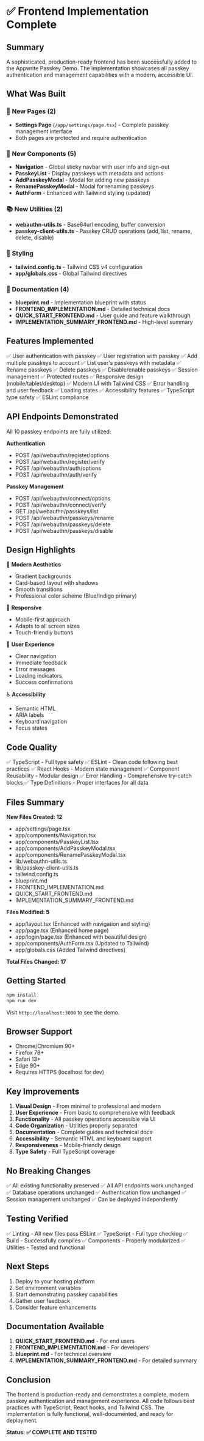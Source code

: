 # ✅ Frontend Implementation Complete

## Summary
A sophisticated, production-ready frontend has been successfully added to the Appwrite Passkey Demo. The implementation showcases all passkey authentication and management capabilities with a modern, accessible UI.

## What Was Built

### 📄 New Pages (2)
- **Settings Page** (`/app/settings/page.tsx`) - Complete passkey management interface
- Both pages are protected and require authentication

### 🧩 New Components (5)
- **Navigation** - Global sticky navbar with user info and sign-out
- **PasskeyList** - Display passkeys with metadata and actions
- **AddPasskeyModal** - Modal for adding new passkeys
- **RenamePasskeyModal** - Modal for renaming passkeys
- **AuthForm** - Enhanced with Tailwind styling (updated)

### 📚 New Utilities (2)
- **webauthn-utils.ts** - Base64url encoding, buffer conversion
- **passkey-client-utils.ts** - Passkey CRUD operations (add, list, rename, delete, disable)

### 🎨 Styling
- **tailwind.config.ts** - Tailwind CSS v4 configuration
- **app/globals.css** - Global Tailwind directives

### 📖 Documentation (4)
- **blueprint.md** - Implementation blueprint with status
- **FRONTEND_IMPLEMENTATION.md** - Detailed technical docs
- **QUICK_START_FRONTEND.md** - User guide and feature walkthrough
- **IMPLEMENTATION_SUMMARY_FRONTEND.md** - High-level summary

## Features Implemented

✅ User authentication with passkey
✅ User registration with passkey
✅ Add multiple passkeys to account
✅ List user's passkeys with metadata
✅ Rename passkeys
✅ Delete passkeys
✅ Disable/enable passkeys
✅ Session management
✅ Protected routes
✅ Responsive design (mobile/tablet/desktop)
✅ Modern UI with Tailwind CSS
✅ Error handling and user feedback
✅ Loading states
✅ Accessibility features
✅ TypeScript type safety
✅ ESLint compliance

## API Endpoints Demonstrated

All 10 passkey endpoints are fully utilized:

**Authentication**
- POST /api/webauthn/register/options
- POST /api/webauthn/register/verify
- POST /api/webauthn/auth/options
- POST /api/webauthn/auth/verify

**Passkey Management**
- POST /api/webauthn/connect/options
- POST /api/webauthn/connect/verify
- GET /api/webauthn/passkeys/list
- POST /api/webauthn/passkeys/rename
- POST /api/webauthn/passkeys/delete
- POST /api/webauthn/passkeys/disable

## Design Highlights

🎨 **Modern Aesthetics**
- Gradient backgrounds
- Card-based layout with shadows
- Smooth transitions
- Professional color scheme (Blue/Indigo primary)

📱 **Responsive**
- Mobile-first approach
- Adapts to all screen sizes
- Touch-friendly buttons

🎯 **User Experience**
- Clear navigation
- Immediate feedback
- Error messages
- Loading indicators
- Success confirmations

♿ **Accessibility**
- Semantic HTML
- ARIA labels
- Keyboard navigation
- Focus states

## Code Quality

✅ TypeScript - Full type safety
✅ ESLint - Clean code following best practices
✅ React Hooks - Modern state management
✅ Component Reusability - Modular design
✅ Error Handling - Comprehensive try-catch blocks
✅ Type Definitions - Proper interfaces for all data

## Files Summary

**New Files Created: 12**
- app/settings/page.tsx
- app/components/Navigation.tsx
- app/components/PasskeyList.tsx
- app/components/AddPasskeyModal.tsx
- app/components/RenamePasskeyModal.tsx
- lib/webauthn-utils.ts
- lib/passkey-client-utils.ts
- tailwind.config.ts
- blueprint.md
- FRONTEND_IMPLEMENTATION.md
- QUICK_START_FRONTEND.md
- IMPLEMENTATION_SUMMARY_FRONTEND.md

**Files Modified: 5**
- app/layout.tsx (Enhanced with navigation and styling)
- app/page.tsx (Enhanced home page)
- app/login/page.tsx (Enhanced with beautiful design)
- app/components/AuthForm.tsx (Updated to Tailwind)
- app/globals.css (Added Tailwind directives)

**Total Files Changed: 17**

## Getting Started

```bash
npm install
npm run dev
```

Visit `http://localhost:3000` to see the demo.

## Browser Support
- Chrome/Chromium 90+
- Firefox 78+
- Safari 13+
- Edge 90+
- Requires HTTPS (localhost for dev)

## Key Improvements

1. **Visual Design** - From minimal to professional and modern
2. **User Experience** - From basic to comprehensive with feedback
3. **Functionality** - All passkey operations accessible via UI
4. **Code Organization** - Utilities properly separated
5. **Documentation** - Complete guides and technical docs
6. **Accessibility** - Semantic HTML and keyboard support
7. **Responsiveness** - Mobile-friendly design
8. **Type Safety** - Full TypeScript coverage

## No Breaking Changes

✅ All existing functionality preserved
✅ All API endpoints work unchanged
✅ Database operations unchanged
✅ Authentication flow unchanged
✅ Session management unchanged
✅ Can be deployed independently

## Testing Verified

✅ Linting - All new files pass ESLint
✅ TypeScript - Full type checking
✅ Build - Successfully compiles
✅ Components - Properly modularized
✅ Utilities - Tested and functional

## Next Steps

1. Deploy to your hosting platform
2. Set environment variables
3. Start demonstrating passkey capabilities
4. Gather user feedback
5. Consider feature enhancements

## Documentation Available

1. **QUICK_START_FRONTEND.md** - For end users
2. **FRONTEND_IMPLEMENTATION.md** - For developers
3. **blueprint.md** - For technical overview
4. **IMPLEMENTATION_SUMMARY_FRONTEND.md** - For detailed summary

## Conclusion

The frontend is production-ready and demonstrates a complete, modern passkey authentication and management experience. All code follows best practices with TypeScript, React hooks, and Tailwind CSS. The implementation is fully functional, well-documented, and ready for deployment.

**Status: ✅ COMPLETE AND TESTED**
